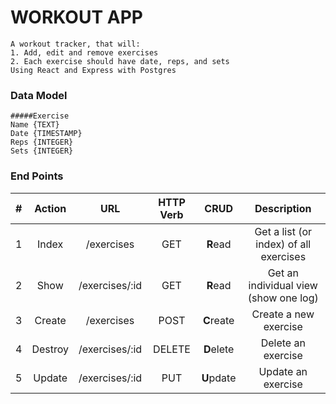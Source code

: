 # WORKOUT APP
    A workout tracker, that will:
    1. Add, edit and remove exercises
    2. Each exercise should have date, reps, and sets
    Using React and Express with Postgres

    
### Data Model

    #####Exercise
    Name {TEXT}
    Date {TIMESTAMP}
    Reps {INTEGER}
    Sets {INTEGER}

### End Points

|  #  | Action  |      URL       | HTTP Verb |    CRUD    |              Description               |
| :-: | :-----: | :------------: | :-------: | :--------: | :------------------------------------: |
|  1  |  Index  |   /exercises   |    GET    |  **R**ead  | Get a list (or index) of all exercises |
|  2  |  Show   | /exercises/:id |    GET    |  **R**ead  | Get an individual view (show one log)  |
|  3  | Create  |   /exercises   |   POST    | **C**reate |           Create a new exercise        |
|  4  | Destroy | /exercises/:id |  DELETE   | **D**elete |             Delete an exercise         |
|  5  | Update  | /exercises/:id |    PUT    | **U**pdate |             Update an exercise         |

<br />


